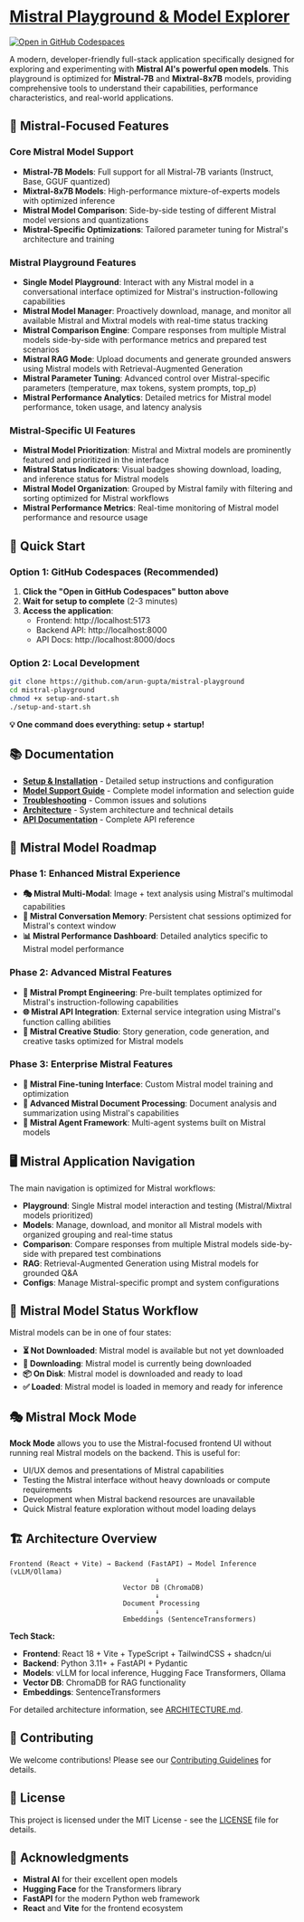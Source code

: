 # [Mistral Playground & Model Explorer](https://github.com/arun-gupta/mistral-playground)

[![Open in GitHub Codespaces](https://github.com/codespaces/badge.svg)](https://codespaces.new/arun-gupta/mistral-playground)

A modern, developer-friendly full-stack application specifically designed for exploring and experimenting with **Mistral AI's powerful open models**. This playground is optimized for **Mistral-7B** and **Mixtral-8x7B** models, providing comprehensive tools to understand their capabilities, performance characteristics, and real-world applications.

## 🎯 **Mistral-Focused Features**

### **Core Mistral Model Support**
- **Mistral-7B Models**: Full support for all Mistral-7B variants (Instruct, Base, GGUF quantized)
- **Mixtral-8x7B Models**: High-performance mixture-of-experts models with optimized inference
- **Mistral Model Comparison**: Side-by-side testing of different Mistral model versions and quantizations
- **Mistral-Specific Optimizations**: Tailored parameter tuning for Mistral's architecture and training

### **Mistral Playground Features**
- **Single Model Playground**: Interact with any Mistral model in a conversational interface optimized for Mistral's instruction-following capabilities
- **Mistral Model Manager**: Proactively download, manage, and monitor all available Mistral and Mixtral models with real-time status tracking
- **Mistral Comparison Engine**: Compare responses from multiple Mistral models side-by-side with performance metrics and prepared test scenarios
- **Mistral RAG Mode**: Upload documents and generate grounded answers using Mistral models with Retrieval-Augmented Generation
- **Mistral Parameter Tuning**: Advanced control over Mistral-specific parameters (temperature, max tokens, system prompts, top_p)
- **Mistral Performance Analytics**: Detailed metrics for Mistral model performance, token usage, and latency analysis

### **Mistral-Specific UI Features**
- **Mistral Model Prioritization**: Mistral and Mixtral models are prominently featured and prioritized in the interface
- **Mistral Status Indicators**: Visual badges showing download, loading, and inference status for Mistral models
- **Mistral Model Organization**: Grouped by Mistral family with filtering and sorting optimized for Mistral workflows
- **Mistral Performance Metrics**: Real-time monitoring of Mistral model performance and resource usage

## 🚀 **Quick Start**

### **Option 1: GitHub Codespaces (Recommended)**
1. **Click the "Open in GitHub Codespaces" button above**
2. **Wait for setup to complete** (2-3 minutes)
3. **Access the application**:
   - Frontend: http://localhost:5173
   - Backend API: http://localhost:8000
   - API Docs: http://localhost:8000/docs

### **Option 2: Local Development**
```bash
git clone https://github.com/arun-gupta/mistral-playground
cd mistral-playground
chmod +x setup-and-start.sh
./setup-and-start.sh
```

**💡 One command does everything: setup + startup!**

## 📚 **Documentation**

- **[Setup & Installation](SETUP.md)** - Detailed setup instructions and configuration
- **[Model Support Guide](MODEL_SUPPORT.md)** - Complete model information and selection guide
- **[Troubleshooting](TROUBLESHOOTING.md)** - Common issues and solutions
- **[Architecture](ARCHITECTURE.md)** - System architecture and technical details
- **[API Documentation](API.md)** - Complete API reference

## 🚀 **Mistral Model Roadmap**

### **Phase 1: Enhanced Mistral Experience**
- **🎭 Mistral Multi-Modal**: Image + text analysis using Mistral's multimodal capabilities
- **🔄 Mistral Conversation Memory**: Persistent chat sessions optimized for Mistral's context window
- **📊 Mistral Performance Dashboard**: Detailed analytics specific to Mistral model performance

### **Phase 2: Advanced Mistral Features**  
- **🎯 Mistral Prompt Engineering**: Pre-built templates optimized for Mistral's instruction-following capabilities
- **🌐 Mistral API Integration**: External service integration using Mistral's function calling abilities
- **🎨 Mistral Creative Studio**: Story generation, code generation, and creative tasks optimized for Mistral models

### **Phase 3: Enterprise Mistral Features**
- **🔧 Mistral Fine-tuning Interface**: Custom Mistral model training and optimization
- **📝 Advanced Mistral Document Processing**: Document analysis and summarization using Mistral's capabilities
- **🤖 Mistral Agent Framework**: Multi-agent systems built on Mistral models

## 🖥️ **Mistral Application Navigation**

The main navigation is optimized for Mistral workflows:
- **Playground**: Single Mistral model interaction and testing (Mistral/Mixtral models prioritized)
- **Models**: Manage, download, and monitor all Mistral models with organized grouping and real-time status
- **Comparison**: Compare responses from multiple Mistral models side-by-side with prepared test combinations
- **RAG**: Retrieval-Augmented Generation using Mistral models for grounded Q&A
- **Configs**: Manage Mistral-specific prompt and system configurations

## 🚦 **Mistral Model Status Workflow**

Mistral models can be in one of four states:
- **⏳ Not Downloaded**: Mistral model is available but not yet downloaded
- **🔄 Downloading**: Mistral model is currently being downloaded
- **📦 On Disk**: Mistral model is downloaded and ready to load
- **✅ Loaded**: Mistral model is loaded in memory and ready for inference

## 🎭 **Mistral Mock Mode**

**Mock Mode** allows you to use the Mistral-focused frontend UI without running real Mistral models on the backend. This is useful for:
- UI/UX demos and presentations of Mistral capabilities
- Testing the Mistral interface without heavy downloads or compute requirements
- Development when Mistral backend resources are unavailable
- Quick Mistral feature exploration without model loading delays

## 🏗️ **Architecture Overview**

```
Frontend (React + Vite) → Backend (FastAPI) → Model Inference (vLLM/Ollama)
                                    ↓
                            Vector DB (ChromaDB)
                                    ↓
                            Document Processing
                                    ↓
                            Embeddings (SentenceTransformers)
```

**Tech Stack:**
- **Frontend**: React 18 + Vite + TypeScript + TailwindCSS + shadcn/ui
- **Backend**: Python 3.11+ + FastAPI + Pydantic
- **Models**: vLLM for local inference, Hugging Face Transformers, Ollama
- **Vector DB**: ChromaDB for RAG functionality
- **Embeddings**: SentenceTransformers

For detailed architecture information, see [ARCHITECTURE.md](ARCHITECTURE.md).

## 🤝 **Contributing**

We welcome contributions! Please see our [Contributing Guidelines](CONTRIBUTING.md) for details.

## 📄 **License**

This project is licensed under the MIT License - see the [LICENSE](LICENSE) file for details.

## 🙏 **Acknowledgments**

- **Mistral AI** for their excellent open models
- **Hugging Face** for the Transformers library
- **FastAPI** for the modern Python web framework
- **React** and **Vite** for the frontend ecosystem 